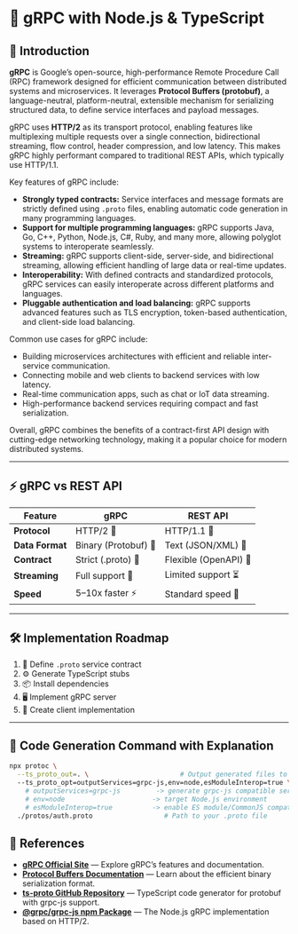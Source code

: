 # 🚀 gRPC with Node.js & TypeScript

## 📖 Introduction

**gRPC** is Google’s open-source, high-performance Remote Procedure Call (RPC) framework designed for efficient communication between distributed systems and microservices. It leverages **Protocol Buffers (protobuf)**, a language-neutral, platform-neutral, extensible mechanism for serializing structured data, to define service interfaces and payload messages.

gRPC uses **HTTP/2** as its transport protocol, enabling features like multiplexing multiple requests over a single connection, bidirectional streaming, flow control, header compression, and low latency. This makes gRPC highly performant compared to traditional REST APIs, which typically use HTTP/1.1.

Key features of gRPC include:

- **Strongly typed contracts:** Service interfaces and message formats are strictly defined using `.proto` files, enabling automatic code generation in many programming languages.
- **Support for multiple programming languages:** gRPC supports Java, Go, C++, Python, Node.js, C#, Ruby, and many more, allowing polyglot systems to interoperate seamlessly.
- **Streaming:** gRPC supports client-side, server-side, and bidirectional streaming, allowing efficient handling of large data or real-time updates.
- **Interoperability:** With defined contracts and standardized protocols, gRPC services can easily interoperate across different platforms and languages.
- **Pluggable authentication and load balancing:** gRPC supports advanced features such as TLS encryption, token-based authentication, and client-side load balancing.

Common use cases for gRPC include:

- Building microservices architectures with efficient and reliable inter-service communication.
- Connecting mobile and web clients to backend services with low latency.
- Real-time communication apps, such as chat or IoT data streaming.
- High-performance backend services requiring compact and fast serialization.

Overall, gRPC combines the benefits of a contract-first API design with cutting-edge networking technology, making it a popular choice for modern distributed systems.

---

## ⚡ gRPC vs REST API

| Feature         | gRPC                 | REST API              |
| --------------- | -------------------- | --------------------- |
| **Protocol**    | HTTP/2 🚀            | HTTP/1.1 🐢           |
| **Data Format** | Binary (Protobuf) 🔐 | Text (JSON/XML) 📝    |
| **Contract**    | Strict (.proto) 📜   | Flexible (OpenAPI) 🤸 |
| **Streaming**   | Full support 🎥      | Limited support ⏳    |
| **Speed**       | 5–10x faster ⚡      | Standard speed 🏃     |

---

## 🛠 Implementation Roadmap

1. 📝 Define `.proto` service contract
2. ⚙️ Generate TypeScript stubs
3. 📦 Install dependencies
4. 🖥️ Implement gRPC server
5. 📱 Create client implementation

---

## 🔮 Code Generation Command with Explanation

```bash
npx protoc \
  --ts_proto_out=. \                       # Output generated files to current directory
  --ts_proto_opt=outputServices=grpc-js,env=node,esModuleInterop=true \   # Options to:
    # outputServices=grpc-js         -> generate grpc-js compatible services
    # env=node                      -> target Node.js environment
    # esModuleInterop=true          -> enable ES module/CommonJS compatibility
  ./protos/auth.proto                  # Path to your .proto file

```

## 🔗 References

- **[gRPC Official Site](https://grpc.io/)** — Explore gRPC’s features and documentation.
- **[Protocol Buffers Documentation](https://developers.google.com/protocol-buffers)** — Learn about the efficient binary serialization format.
- **[ts-proto GitHub Repository](https://github.com/stephenh/ts-proto)** — TypeScript code generator for protobuf with grpc-js support.
- **[@grpc/grpc-js npm Package](https://www.npmjs.com/package/@grpc/grpc-js)** — The Node.js gRPC implementation based on HTTP/2.
